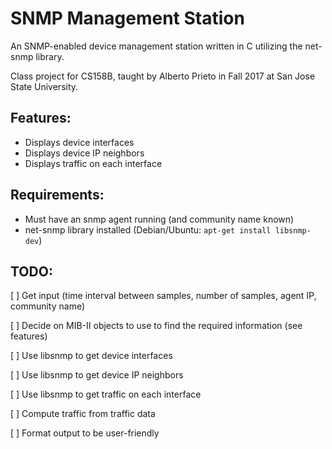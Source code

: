 # SNMP Management Station
An SNMP-enabled device management station written in C utilizing the net-snmp library.

Class project for CS158B, taught by Alberto Prieto in Fall 2017 at San Jose State University.

## Features:
- Displays device interfaces
- Displays device IP neighbors
- Displays traffic on each interface

## Requirements:
- Must have an snmp agent running (and community name known)
- net-snmp library installed (Debian/Ubuntu: `apt-get install libsnmp-dev`)

## TODO:
[ ] Get input (time interval between samples, number of samples, agent IP, community name)

[ ] Decide on MIB-II objects to use to find the required information (see features)

[ ] Use libsnmp to get device interfaces

[ ] Use libsnmp to get device IP neighbors

[ ] Use libsnmp to get traffic on each interface

[ ] Compute traffic from traffic data

[ ] Format output to be user-friendly
